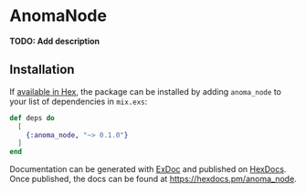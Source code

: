 # AnomaNode

**TODO: Add description**

## Installation

If [available in Hex](https://hex.pm/docs/publish), the package can be installed
by adding `anoma_node` to your list of dependencies in `mix.exs`:

```elixir
def deps do
  [
    {:anoma_node, "~> 0.1.0"}
  ]
end
```

Documentation can be generated with [ExDoc](https://github.com/elixir-lang/ex_doc)
and published on [HexDocs](https://hexdocs.pm). Once published, the docs can
be found at <https://hexdocs.pm/anoma_node>.

